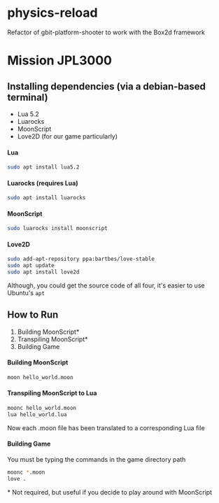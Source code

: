 # physics-reload
Refactor of gbit-platform-shooter to work with the Box2d framework

# Mission JPL3000

## Installing dependencies (via a debian-based terminal)
* Lua 5.2
* Luarocks
* MoonScript
* Love2D (for our game particularly)
#### Lua
```bash
sudo apt install lua5.2
```
#### Luarocks (requires Lua)
```bash
sudo apt install luarocks
```
#### MoonScript
```bash
sudo luarocks install moonscript
```
#### Love2D
```bash
sudo add-apt-repository ppa:bartbes/love-stable
sudo apt update
sudo apt install love2d
```
Although, you could get the source code of all four, it's easier to use Ubuntu's ```apt```

## How to Run
1. Building MoonScript\*
2. Transpiling MoonScript\*
3. Building Game

#### Building MoonScript
```bash
moon hello_world.moon
```

#### Transpiling MoonScript to Lua
```bash
moonc hello_world.moon
lua hello_world.lua
```
Now each .moon file has been translated to a corresponding Lua file

#### Building Game
You must be typing the commands in the game directory path
```bash
moonc *.moon
love .
```

\* Not required, but useful if you decide to play around with MoonScript
